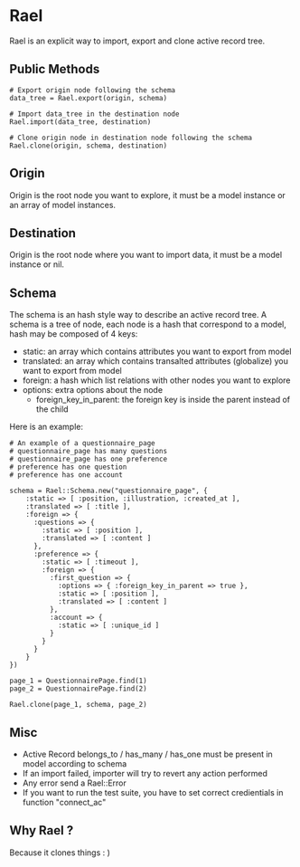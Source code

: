 # Rael

Rael is an explicit way to import, export and clone active record tree.

## Public Methods

```
# Export origin node following the schema
data_tree = Rael.export(origin, schema)

# Import data_tree in the destination node
Rael.import(data_tree, destination)

# Clone origin node in destination node following the schema
Rael.clone(origin, schema, destination)
```

## Origin

Origin is the root node you want to explore, it must be a model instance or an array of model instances.

## Destination

Origin is the root node where you want to import data, it must be a model instance or nil.

## Schema

The schema is an hash style way to describe an active record tree. A schema is a tree of node, each node is a hash that correspond to a model, hash may be composed of 4 keys:

* static: an array which contains attributes you want to export from model
* translated: an array which contains transalted attributes (globalize) you want to export from model
* foreign: a hash which list relations with other nodes you want to explore
* options: extra options about the node
	- foreign_key_in_parent: the foreign key is inside the parent instead of the child

Here is an example:

```
# An example of a questionnaire_page
# questionnaire_page has many questions
# questionnaire_page has one preference
# preference has one question
# preference has one account

schema = Rael::Schema.new("questionnaire_page", {
	:static => [ :position, :illustration, :created_at ],
	:translated => [ :title ],
	:foreign => {
	  :questions => {
	    :static => [ :position ],
	    :translated => [ :content ]
	  },
	  :preference => {
	    :static => [ :timeout ],
	    :foreign => {
	      :first_question => {
	        :options => { :foreign_key_in_parent => true },
	        :static => [ :position ],
	        :translated => [ :content ]
	      },
	      :account => {
	        :static => [ :unique_id ]
	      }
	    }
	  }
	}
})

page_1 = QuestionnairePage.find(1)
page_2 = QuestionnairePage.find(2)

Rael.clone(page_1, schema, page_2)
```

## Misc

* Active Record belongs_to / has_many / has_one must be present in model according to schema
* If an import failed, importer will try to revert any action performed
* Any error send a Rael::Error
* If you want to run the test suite, you have to set correct credientials in function "connect_ac"

## Why Rael ?

Because it clones things : )
